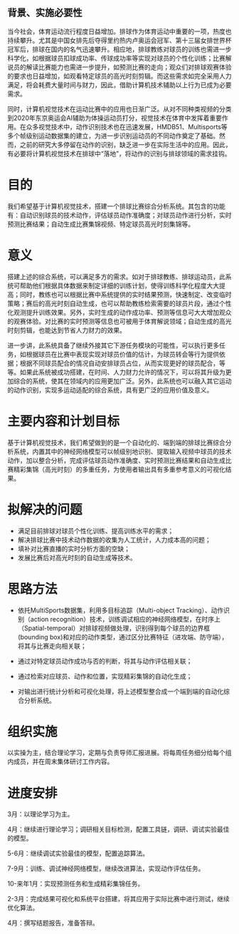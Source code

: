 ## 背景、实施必要性 
当今社会，体育运动流行程度日益增加。排球作为体育运动中重要的一项，热度也持续攀升。尤其是中国女排先后夺得里约热内卢奥运会冠军、第十三届女排世界杯冠军后，排球在国内的名气迅速攀升。相应地，排球教练对球员的训练也需进一步科学化，如根据球员扣球成功率、传球成功率等实现对球员的个性化训练；比赛解说员的解读比赛能力也需进一步提升，如预测比赛的走向；观众们对排球观赛体验的要求也日益增加，如观看特定球员的高光时刻剪辑。而这些需求如完全采用人力满足，将会耗费大量时间与财力，因此，借助计算机技术辅助以上行为已成为必要需求。

同时，计算机视觉技术在运动比赛中的应用也日渐广泛。从对不同种类视频的分类到2020年东京奥运会AI辅助为体操运动员打分，视觉技术在体育中发挥着重要作用。在众多视觉技术中，动作识别技术也在迅速发展，HMDB51、Multisports等多个帧级别运动数据集的建立，为进一步识别运动员的不同动作奠定了基础。然而，之前的研究大多停留在动作的识别，缺乏进一步在实际生活中的应用。因此，有必要将计算机视觉技术在排球中“落地”，将动作的识别与排球领域的需求挂钩。

# 目的 
我们希望基于计算机视觉技术，搭建一个排球比赛综合分析系统。其包含的功能有：自动识别球员的技术动作，评估球员动作准确度；对球员动作进行分析，实时预测比赛结果；自动生成比赛集锦视频、特定球员高光时刻集锦等。

# 意义 
搭建上述的综合系统，可以满足多方的需求。如对于排球教练、排球运动员，此系统可帮助他们根据具体数据来制定详细的训练计划，使得训练科学化程度大大提高；同时，教练也可以根据比赛中系统提供的实时结果预测，快速制定、改变临时策略；赛后的高光时刻自动生成，也可以帮助教练检索需要的球员片段，通过个性化观测提升训练效果。另外，实时生成的动作成功率、预测等信息可大大增加观众的观赛体验。对比赛的实时预测等信息也可被用于体育解说领域；自动生成的高光时刻剪辑，也能达到节省人力财力的效果。

进一步讲，此系统具备了继续外接其它下游任务模块的可能性，可以执行更多任务，如根据球员在比赛中表现实现对球员价值的估计，为球员转会等行为提供依据；根据不同球员配合的情况自动安排球员占位，从而实现更好的球员配合，等等。如果此系统被成功搭建，在时间、人力财力允许的情况下，可以将其升级为更加综合的系统，使其在领域内的应用更加广泛。另外，此系统也可以融入其它运动的动作识别，实现多运动适配的综合系统，具有更广泛的应用价值及意义。

# 主要内容和计划目标 
基于计算机视觉技术，我们希望做到的是一个自动化的、端到端的排球比赛综合分析系统，内置其中的神经网络模型可以帧级别地识别、提取输入视频中球员的技术动作，加以整合分析，完成评估球员动作准确度、实时预测比赛结果和自动生成比赛精彩集锦（高光时刻）的多重任务，为使用者输出具有多重参考意义的可视化结果。

# 拟解决的问题
- 满足目前排球对球员个性化训练、提高训练水平的需求；
- 解决排球比赛中技术动作数据的收集为人工统计，人力成本高的问题；
- 填补对比赛直播的实时分析方面的空缺；
- 发展比赛后对高光时刻的自动生成等技术。

# 思路方法
- 依托MultiSports数据集，利用多目标追踪（Multi-object Tracking）、动作识别（action recognition）技术，训练调试相应的神经网络模型，在时序上（Spatial-temporal）对排球视频做处理，识别得到每个球员的边界框 (bounding box)和对应的动作类型，通过区分比赛特征（进攻端、防守端），将其与比赛走向相关联； 

- 通过对特定球员动作成功与否的判断，将其与动作评估相关联； 

- 通过检索对应球员、动作和位置，实现精彩集锦的自动化生成； 

- 对输出进行统计分析和可视化处理，将上述模型整合成一个端到端的自动化综合分析系统。

# 组织实施
以实操为主，结合理论学习，定期与负责导师汇报进展。将每周任务细分给每个组内成员，并在周末集体研讨工作内容。

# 进度安排
3月：以理论学习为主。

4月：继续进行理论学习；调研相关目标检测，配置工具链，调研、调试实验最佳的模型。

5-6月：继续调试实验最佳的模型，配置追踪算法。 

7-9月：训练、调试神经网络模型，继续改进算法，实现动作评估任务。 

10-来年1月：实现预测任务和生成精彩集锦任务。 

2-3月：完成结果可视化和系统平台搭建，将其应用于实际比赛中进行测试，继续优化算法。 

4月：撰写结题报告，准备答辩。




